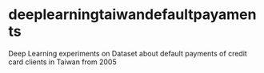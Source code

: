 # deeplearningtaiwandefaultpayaments
 Deep Learning experiments on Dataset about default payments of credit card clients in Taiwan from 2005

